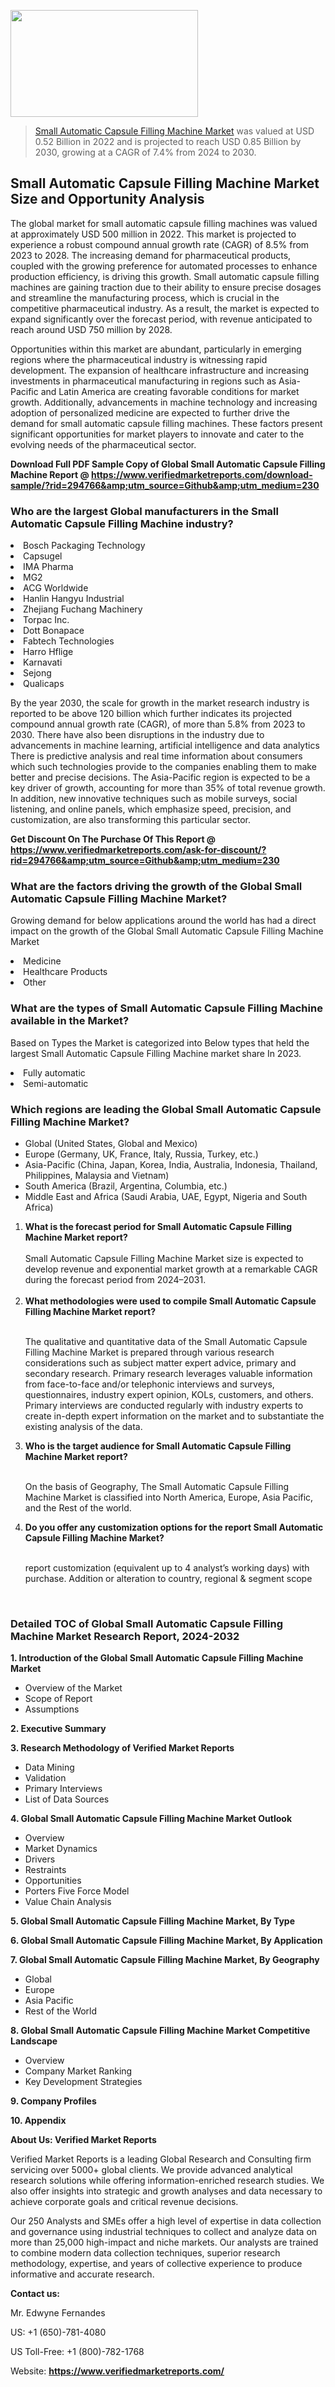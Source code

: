 <img src="https://ffe5etoiles.com/wp-content/uploads/2024/12/MST1-300x171.png" alt="" width="300" height="171" class="alignnone size-medium wp-image-20088" /><blockquote><p><p><a href="https://www.verifiedmarketreports.com/download-sample/?rid=294766&utm_source=Github&utm_medium=230" target="_blank">Small Automatic Capsule Filling Machine Market</a> was valued at USD 0.52 Billion in 2022 and is projected to reach USD 0.85 Billion by 2030, growing at a CAGR of 7.4% from 2024 to 2030.</p></blockquote><p><h2>Small Automatic Capsule Filling Machine Market Size and Opportunity Analysis</h2><p>The global market for small automatic capsule filling machines was valued at approximately USD 500 million in 2022. This market is projected to experience a robust compound annual growth rate (CAGR) of 8.5% from 2023 to 2028. The increasing demand for pharmaceutical products, coupled with the growing preference for automated processes to enhance production efficiency, is driving this growth. Small automatic capsule filling machines are gaining traction due to their ability to ensure precise dosages and streamline the manufacturing process, which is crucial in the competitive pharmaceutical industry. As a result, the market is expected to expand significantly over the forecast period, with revenue anticipated to reach around USD 750 million by 2028.</p><p>Opportunities within this market are abundant, particularly in emerging regions where the pharmaceutical industry is witnessing rapid development. The expansion of healthcare infrastructure and increasing investments in pharmaceutical manufacturing in regions such as Asia-Pacific and Latin America are creating favorable conditions for market growth. Additionally, advancements in machine technology and increasing adoption of personalized medicine are expected to further drive the demand for small automatic capsule filling machines. These factors present significant opportunities for market players to innovate and cater to the evolving needs of the pharmaceutical sector.</p></p><p class=""><strong>Download Full PDF Sample Copy of Global Small Automatic Capsule Filling Machine Report @ <a href="https://www.verifiedmarketreports.com/download-sample/?rid=294766&amp;utm_source=Github&amp;utm_medium=230" target="_blank">https://www.verifiedmarketreports.com/download-sample/?rid=294766&amp;utm_source=Github&amp;utm_medium=230</a></strong></p><h3 id="" class="">Who are the largest Global manufacturers in the Small Automatic Capsule Filling Machine industry?</h3><p><li>Bosch Packaging Technology</li><li> Capsugel</li><li> IMA Pharma</li><li> MG2</li><li> ACG Worldwide</li><li> Hanlin Hangyu Industrial</li><li> Zhejiang Fuchang Machinery</li><li> Torpac Inc.</li><li> Dott Bonapace</li><li> Fabtech Technologies</li><li> Harro Hflige</li><li> Karnavati</li><li> Sejong</li><li> Qualicaps</li></p><div class=""><div class="" dir="" data-message-author-role="" data-message-id="" data-message-model-slug=""><div class=""><div class=""><div class=""><div class="" dir="" data-message-author-role="" data-message-id="" data-message-model-slug=""><div class=""><div class=""><p>By the year 2030, the scale for growth in the market research industry is reported to be above 120 billion which further indicates its projected compound annual growth rate (CAGR), of more than 5.8% from 2023 to 2030. There have also been disruptions in the industry due to advancements in machine learning, artificial intelligence and data analytics There is predictive analysis and real time information about consumers which such technologies provide to the companies enabling them to make better and precise decisions. The Asia-Pacific region is expected to be a key driver of growth, accounting for more than 35% of total revenue growth. In addition, new innovative techniques such as mobile surveys, social listening, and online panels, which emphasize speed, precision, and customization, are also transforming this particular sector.</p><p><strong>Get Discount On The Purchase Of This Report @&nbsp; <a href="https://www.verifiedmarketreports.com/ask-for-discount/?rid=294766&amp;utm_source=Github&amp;utm_medium=230" target="_blank">https://www.verifiedmarketreports.com/ask-for-discount/?rid=294766&amp;utm_source=Github&amp;utm_medium=230</a></strong></p></div></div></div></div></div></div></div></div><h3 id="" class="">What are the factors driving the growth of the Global Small Automatic Capsule Filling Machine Market?</h3><p id="" class="">Growing demand for below applications around the world has had a direct impact on the growth of the Global Small Automatic Capsule Filling Machine Market</p><p id="" class=""><li>Medicine</li><li> Healthcare Products</li><li> Other</li></p><h3 id="" class="">What are the types of Small Automatic Capsule Filling Machine available in the Market?</h3><p id="" class="">Based on Types the Market is categorized into Below types that held the largest Small Automatic Capsule Filling Machine market share In 2023.</p><p id="" class=""><li>Fully automatic</li><li> Semi-automatic</li></p><h3 id="" class="">Which regions are leading the Global Small Automatic Capsule Filling Machine Market?</h3><ul><li>Global (United States, Global and Mexico)</li><li>Europe (Germany, UK, France, Italy, Russia, Turkey, etc.)</li><li>Asia-Pacific (China, Japan, Korea, India, Australia, Indonesia, Thailand, Philippines, Malaysia and Vietnam)</li><li>South America (Brazil, Argentina, Columbia, etc.)</li><li>Middle East and Africa (Saudi Arabia, UAE, Egypt, Nigeria and South Africa)</li></ul><p><ol><li><strong>What is the forecast period for Small Automatic Capsule Filling Machine Market report?<br /></strong><br /><span data-sheets-root="1" data-sheets-value="{&quot;1&quot;:2,&quot;2&quot;:&quot;XXXX size is expected to develop revenue and exponential market growth at a remarkable CAGR during the forecast period from 2024&ndash;2030.&quot;}" data-sheets-userformat="{&quot;2&quot;:12674,&quot;4&quot;:{&quot;1&quot;:2,&quot;2&quot;:16776960},&quot;10&quot;:2,&quot;11&quot;:0,&quot;15&quot;:&quot;Arial&quot;,&quot;16&quot;:12}">Small Automatic Capsule Filling Machine Market size is expected to develop revenue and exponential market growth at a remarkable CAGR during the forecast period from 2024&ndash;2031.</span><br /><br /></li><li><strong>What methodologies were used to compile Small Automatic Capsule Filling Machine Market report?<br /><br /></strong><p>The qualitative and quantitative data of the&nbsp;Small Automatic Capsule Filling Machine Market is prepared through various research considerations such as subject matter expert advice, primary and secondary research. Primary research leverages valuable information from face-to-face and/or telephonic interviews and surveys, questionnaires, industry expert opinion, KOLs, customers, and others. Primary interviews are conducted regularly with industry experts to create in-depth expert information on the market and to substantiate the existing analysis of the data.&nbsp;</p></li><li><strong>Who is the target audience for Small Automatic Capsule Filling Machine Market report?<br /><br /></strong><p>On the basis of Geography, The&nbsp;Small Automatic Capsule Filling Machine Market is classified into North America, Europe, Asia Pacific, and the Rest of the world.</p></li><li><strong>Do you offer any customization options for the report Small Automatic Capsule Filling Machine Market?<br /><br /></strong><p>report customization (equivalent up to 4 analyst&rsquo;s working days) with purchase. Addition or alteration to country, regional &amp; segment scope</p><p>&nbsp;</p></li></ol></p><h3 id="" class="">Detailed TOC of Global Small Automatic Capsule Filling Machine Market Research Report, 2024-2032</h3><p id="" class=""><strong>1. Introduction of the Global Small Automatic Capsule Filling Machine Market</strong></p><ul><li>Overview of the Market</li><li>Scope of Report</li><li>Assumptions</li></ul><p id="" class=""><strong>2. Executive Summary</strong></p><p id="" class=""><strong>3. Research Methodology of&nbsp;Verified Market Reports</strong></p><ul><li>Data Mining</li><li>Validation</li><li>Primary Interviews</li><li>List of Data Sources</li></ul><p id="" class=""><strong>4. Global Small Automatic Capsule Filling Machine Market Outlook</strong></p><ul><li>Overview</li><li>Market Dynamics</li><li>Drivers</li><li>Restraints</li><li>Opportunities</li><li>Porters Five Force Model</li><li>Value Chain Analysis</li></ul><p id="" class=""><strong>5. Global Small Automatic Capsule Filling Machine Market, By&nbsp;Type</strong></p><p id="" class=""><strong>6. Global Small Automatic Capsule Filling Machine Market, By Application</strong></p><p id="" class=""><strong>7. Global Small Automatic Capsule Filling Machine Market, By Geography</strong></p><ul><li>Global</li><li>Europe</li><li>Asia Pacific</li><li>Rest of the World</li></ul><p id="" class=""><strong>8. Global Small Automatic Capsule Filling Machine Market Competitive Landscape</strong></p><ul><li>Overview</li><li>Company Market Ranking</li><li>Key Development Strategies</li></ul><p id="" class=""><strong>9. Company Profiles</strong></p><p id="" class=""><strong>10. Appendix</strong></p><p id="" class=""><strong>About Us: Verified Market Reports</strong></p><p id="" class="">Verified Market Reports is a leading Global Research and Consulting firm servicing over 5000+ global clients. We provide advanced analytical research solutions while offering information-enriched research studies. We also offer insights into strategic and growth analyses and data necessary to achieve corporate goals and critical revenue decisions.</p><p id="" class="">Our 250 Analysts and SMEs offer a high level of expertise in data collection and governance using industrial techniques to collect and analyze data on more than 25,000 high-impact and niche markets. Our analysts are trained to combine modern data collection techniques, superior research methodology, expertise, and years of collective experience to produce informative and accurate research.</p><p id="" class=""><strong>Contact us:</strong></p><p id="" class="">Mr. Edwyne Fernandes</p><p id="" class="">US: +1 (650)-781-4080</p><p id="" class="">US Toll-Free: +1 (800)-782-1768</p><p id="" class="">Website: <a target="" data-test-app-aware-link=""><strong>https://www.verifiedmarketreports.com/</strong></a></p>
